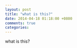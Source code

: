```yaml
---
layout: post
title: "what is this?"
date: 2014-04-18 01:18:00 +0800
comments: true
categories: 
---
```


what is this?